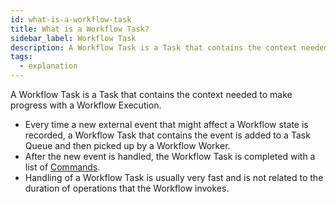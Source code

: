 ```yaml
---
id: what-is-a-workflow-task
title: What is a Workflow Task?
sidebar_label: Workflow Task
description: A Workflow Task is a Task that contains the context needed to make progress with a Workflow Execution.
tags:
  - explanation
---
```


A Workflow Task is a Task that contains the context needed to make progress with a Workflow Execution.

- Every time a new external event that might affect a Workflow state is recorded, a Workflow Task that contains the event is added to a Task Queue and then picked up by a Workflow Worker.
- After the new event is handled, the Workflow Task is completed with a list of [Commands](/docs/concepts/what-is-a-command).
- Handling of a Workflow Task is usually very fast and is not related to the duration of operations that the Workflow invokes.
